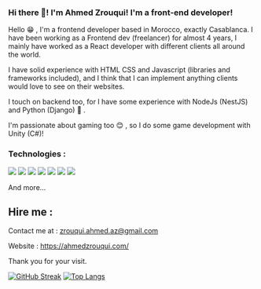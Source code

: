### Hi there 👋! I'm Ahmed Zrouqui! I'm a front-end developer!

Hello :grin: , I'm a frontend developer based in Morocco, exactly Casablanca. I have been working as a Frontend dev (freelancer) for almost 4 years, I mainly have worked as a React developer with different clients all around the world.

I have solid experience with HTML CSS and Javascript (libraries and frameworks included), and I think that I can implement anything clients would love to see on their websites.

I touch on backend too, for I have some experience with NodeJs (NestJS) and Python (Django) :eyes: .

I'm passionate about gaming too :blush: , so I do some game development with Unity (C#)!

### Technologies :

![](https://img.icons8.com/color/48/000000/javascript--v1.png) ![](https://img.icons8.com/color/48/000000/typescript.png) ![](https://img.icons8.com/color/48/000000/nodejs.png) ![](https://img.icons8.com/color/48/000000/python--v1.png) ![](https://img.icons8.com/external-others-amoghdesign/48/000000/external-react-native-soleicons-fill-vol-1-others-amoghdesign.png) ![](https://img.icons8.com/color/48/000000/html-5--v1.png) ![](https://img.icons8.com/color/48/000000/css3.png)

And more...

## Hire me :

Contact me at : zrouqui.ahmed.az@gmail.com

Website : https://ahmedzrouqui.com/

Thank you for your visit.

[![GitHub Streak](https://streak-stats.demolab.com?user=Ahmedzrouqui&theme=dark&hide_border=true)](https://git.io/streak-stats)
[![Top Langs](https://github-readme-stats.vercel.app/api/top-langs/?username=ahmedzrouqui&layout=compact&theme=dark)](https://github.com/anuraghazra/github-readme-stats)



